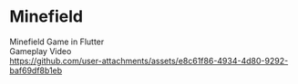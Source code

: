 # Minefield
Minefield Game in Flutter <br>
Gameplay Video <br>
https://github.com/user-attachments/assets/e8c61f86-4934-4d80-9292-baf69df8b1eb
